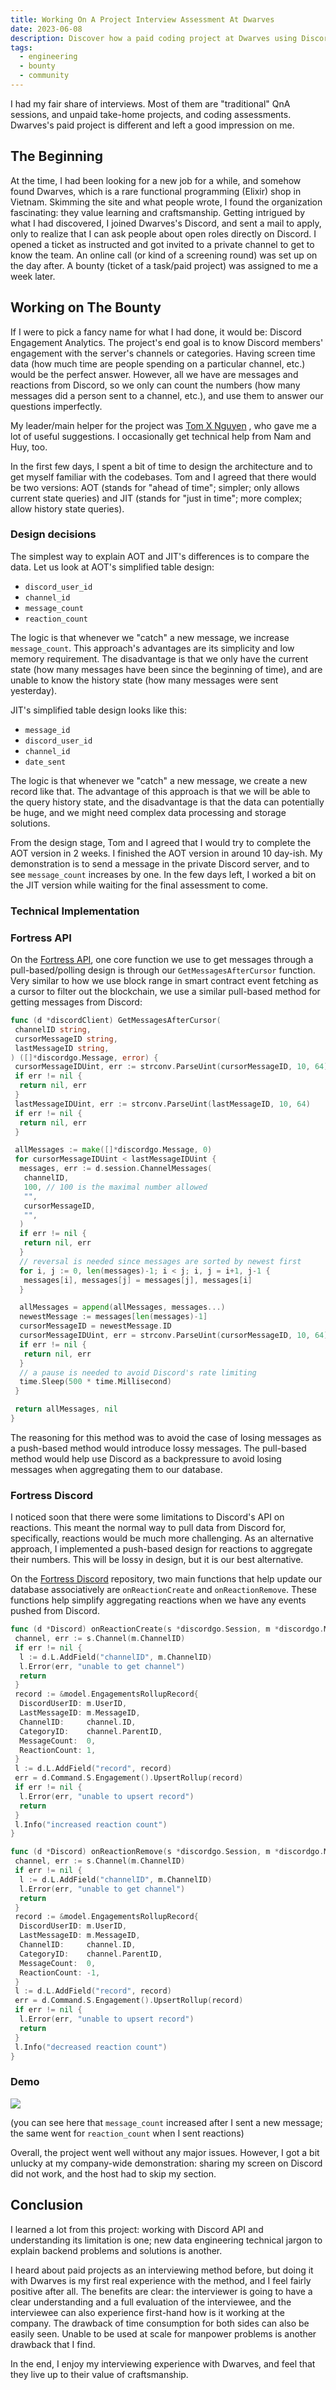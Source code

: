```yaml
---
title: Working On A Project Interview Assessment At Dwarves
date: 2023-06-08
description: Discover how a paid coding project at Dwarves using Discord API and Elixir provided a unique interview experience focused on real backend data engineering and engagement analytics.
tags:
  - engineering
  - bounty
  - community
---
```


<!-- table_of_contents a2f93f20-d45e-4906-92a7-66296b684356 -->

I had my fair share of interviews. Most of them are "traditional" QnA sessions, and unpaid take-home projects, and coding assessments. Dwarves's paid project is different and left a good impression on me.

## The Beginning

At the time, I had been looking for a new job for a while, and somehow found Dwarves, which is a rare functional programming (Elixir) shop in Vietnam. Skimming the site and what people wrote, I found the organization fascinating: they value learning and craftsmanship. Getting intrigued by what I had discovered, I joined Dwarves's Discord, and sent a mail to apply, only to realize that I can ask people about open roles directly on Discord. I opened a ticket as instructed and got invited to a private channel to get to know the team. An online call (or kind of a screening round) was set up on the day after. A bounty (ticket of a task/paid project) was assigned to me a week later.

## Working on The Bounty

If I were to pick a fancy name for what I had done, it would be: Discord Engagement Analytics. The project's end goal is to know Discord members' engagement with the server's channels or categories. Having screen time data (how much time are people spending on a particular channel, etc.) would be the perfect answer. However, all we have are messages and reactions from Discord, so we only can count the numbers (how many messages did a person sent to a channel, etc.), and use them to answer our questions imperfectly.

My leader/main helper for the project was [Tom X Nguyen](https://hashnode.com/@monotykamary) , who gave me a lot of useful suggestions. I occasionally get technical help from Nam and Huy, too.

In the first few days, I spent a bit of time to design the architecture and to get myself familiar with the codebases. Tom and I agreed that there would be two versions: AOT (stands for "ahead of time"; simpler; only allows current state queries) and JIT (stands for "just in time"; more complex; allow history state queries).

### Design decisions

The simplest way to explain AOT and JIT's differences is to compare the data. Let us look at AOT's simplified table design:

- `discord_user_id`
- `channel_id`
- `message_count`
- `reaction_count`

The logic is that whenever we "catch" a new message, we increase `message_count`. This approach's advantages are its simplicity and low memory requirement. The disadvantage is that we only have the current state (how many messages have been since the beginning of time), and are unable to know the history state (how many messages were sent yesterday).

JIT's simplified table design looks like this:

- `message_id`
- `discord_user_id`
- `channel_id`
- `date_sent`

The logic is that whenever we "catch" a new message, we create a new record like that. The advantage of this approach is that we will be able to the query history state, and the disadvantage is that the data can potentially be huge, and we might need complex data processing and storage solutions.

From the design stage, Tom and I agreed that I would try to complete the AOT version in 2 weeks. I finished the AOT version in around 10 day-ish. My demonstration is to send a message in the private Discord server, and to see `message_count` increases by one. In the few days left, I worked a bit on the JIT version while waiting for the final assessment to come.

### Technical Implementation

### Fortress API

On the [Fortress API](https://github.com/dwarvesf/fortress-api), one core function we use to get messages through a pull-based/polling design is through our `GetMessagesAfterCursor` function. Very similar to how we use block range in smart contract event fetching as a cursor to filter out the blockchain, we use a similar pull-based method for getting messages from Discord:

```go
func (d *discordClient) GetMessagesAfterCursor(
 channelID string,
 cursorMessageID string,
 lastMessageID string,
) ([]*discordgo.Message, error) {
 cursorMessageIDUint, err := strconv.ParseUint(cursorMessageID, 10, 64)
 if err != nil {
  return nil, err
 }
 lastMessageIDUint, err := strconv.ParseUint(lastMessageID, 10, 64)
 if err != nil {
  return nil, err
 }

 allMessages := make([]*discordgo.Message, 0)
 for cursorMessageIDUint < lastMessageIDUint {
  messages, err := d.session.ChannelMessages(
   channelID,
   100, // 100 is the maximal number allowed
   "",
   cursorMessageID,
   "",
  )
  if err != nil {
   return nil, err
  }
  // reversal is needed since messages are sorted by newest first
  for i, j := 0, len(messages)-1; i < j; i, j = i+1, j-1 {
   messages[i], messages[j] = messages[j], messages[i]
  }

  allMessages = append(allMessages, messages...)
  newestMessage := messages[len(messages)-1]
  cursorMessageID = newestMessage.ID
  cursorMessageIDUint, err = strconv.ParseUint(cursorMessageID, 10, 64)
  if err != nil {
   return nil, err
  }
  // a pause is needed to avoid Discord's rate limiting
  time.Sleep(500 * time.Millisecond)
 }

 return allMessages, nil
}
```

The reasoning for this method was to avoid the case of losing messages as a push-based method would introduce lossy messages. The pull-based method would help use Discord as a backpressure to avoid losing messages when aggregating them to our database.

### Fortress Discord

I noticed soon that there were some limitations to Discord's API on reactions. This meant the normal way to pull data from Discord for, specifically, reactions would be much more challenging. As an alternative approach, I implemented a push-based design for reactions to aggregate their numbers. This will be lossy in design, but it is our best alternative.

On the [Fortress Discord](https://github.com/dwarvesf/fortress-discord) repository, two main functions that help update our database associatively are `onReactionCreate` and `onReactionRemove`. These functions help simplify aggregating reactions when we have any events pushed from Discord.

```go
func (d *Discord) onReactionCreate(s *discordgo.Session, m *discordgo.MessageReactionAdd) {
 channel, err := s.Channel(m.ChannelID)
 if err != nil {
  l := d.L.AddField("channelID", m.ChannelID)
  l.Error(err, "unable to get channel")
  return
 }
 record := &model.EngagementsRollupRecord{
  DiscordUserID: m.UserID,
  LastMessageID: m.MessageID,
  ChannelID:     channel.ID,
  CategoryID:    channel.ParentID,
  MessageCount:  0,
  ReactionCount: 1,
 }
 l := d.L.AddField("record", record)
 err = d.Command.S.Engagement().UpsertRollup(record)
 if err != nil {
  l.Error(err, "unable to upsert record")
  return
 }
 l.Info("increased reaction count")
}

func (d *Discord) onReactionRemove(s *discordgo.Session, m *discordgo.MessageReactionRemove) {
 channel, err := s.Channel(m.ChannelID)
 if err != nil {
  l := d.L.AddField("channelID", m.ChannelID)
  l.Error(err, "unable to get channel")
  return
 }
 record := &model.EngagementsRollupRecord{
  DiscordUserID: m.UserID,
  LastMessageID: m.MessageID,
  ChannelID:     channel.ID,
  CategoryID:    channel.ParentID,
  MessageCount:  0,
  ReactionCount: -1,
 }
 l := d.L.AddField("record", record)
 err = d.Command.S.Engagement().UpsertRollup(record)
 if err != nil {
  l.Error(err, "unable to upsert record")
  return
 }
 l.Info("decreased reaction count")
}
```

### Demo

![](assets/working-on-a-project-interview-assessment-at-dwarves_3544e2b2c437826a3005b95909ec2795_md5.gif)

(you can see here that `message_count` increased after I sent a new message; the same went for `reaction_count` when I sent reactions)

Overall, the project went well without any major issues. However, I got a bit unlucky at my company-wide demonstration: sharing my screen on Discord did not work, and the host had to skip my section.

## Conclusion

I learned a lot from this project: working with Discord API and understanding its limitation is one; new data engineering technical jargon to explain backend problems and solutions is another.

I heard about paid projects as an interviewing method before, but doing it with Dwarves is my first real experience with the method, and I feel fairly positive after all. The benefits are clear: the interviewer is going to have a clear understanding and a full evaluation of the interviewee, and the interviewee can also experience first-hand how is it working at the company. The drawback of time consumption for both sides can also be easily seen. Unable to be used at scale for manpower problems is another drawback that I find.

In the end, I enjoy my interviewing experience with Dwarves, and feel that they live up to their value of craftsmanship.
